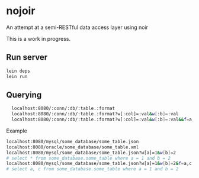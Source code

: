 # nojoir

An attempt at a semi-RESTful data access layer using noir

This is a work in progress.

## Run server

```bash
lein deps
lein run
```

## Querying

```bash
  localhost:8080/:conn/:db/:table.:format
  localhost:8080/:conn/:db/:table.:format?w[:col]=:val&w[:b]=:val
  localhost:8080/:conn/:db/:table.:format?w[:col]=:val&w[:b]=:val&&f=a,b
```

Example

```bash
localhost:8080/mysql/some_database/some_table.json
localhost:8080/oracle/some_database/some_table.xml
localhost:8080/mysql/some_database/some_table.json?w[a]=1&w[b]=2
# select * from some_database.some_table where a = 1 and b = 2
localhost:8080/mysql/some_database/some_table.json?w[a]=1&w[b]=2&f=a,c
# select a, c from some_database.some_table where a = 1 and b = 2

```
